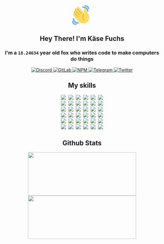 <div><p align=center><img src=./resources/images/wave.gif width=64px height=64px></p><h2 align=center>Hey There! I'm Käse Fuchs</h2><h3 align=center>I'm a <code>18.24634</code> year old fox who writes code to make computers do things</h3><p align=center><a href=https://discord.com/users/507526681125322772><img alt=Discord src="https://img.shields.io/badge/Discord-5865F2?logo=discord&logoColor=white&style=flat-square#d00807060241706b3998f643c508d625"> </a><a href=https://gitlab.com/kasefuchs><img alt=GitLab src="https://img.shields.io/badge/GitLab-330F63?logo=gitlab&logoColor=white&style=flat-square#d00807060241706b3998f643c508d625"> </a><a href=https://npmjs.com/~kasefuchs><img alt=NPM src="https://img.shields.io/badge/NPM-CB3837?logo=npm&logoColor=white&style=flat-square#d00807060241706b3998f643c508d625"> </a><a href=https://t.me/kasefuchs><img alt=Telegram src="https://img.shields.io/badge/Telegram-2CA5E0?logo=telegram&logoColor=white&style=flat-square#d00807060241706b3998f643c508d625"> </a><a href=https://twitter.com/kasefuchs><img alt=Twitter src="https://img.shields.io/badge/Twitter-1DA1F2?logo=twitter&logoColor=white&style=flat-square#d00807060241706b3998f643c508d625"></a></p><h2 align=center>My skills</h2><p align=center><a href=https://aws.amazon.com/ ><picture><source srcset="https://skillicons.dev/icons?i=aws&theme=dark#d00807060241706b3998f643c508d625" media="(prefers-color-scheme: dark)"><source srcset="https://skillicons.dev/icons?i=aws&theme=light#d00807060241706b3998f643c508d625" media="(prefers-color-scheme: light), (prefers-color-scheme: no-preference)"><img src="https://skillicons.dev/icons?i=aws&theme=light#d00807060241706b3998f643c508d625"></picture></a>&nbsp;&nbsp;<a href=https://en.wikipedia.org/wiki/Bash_(Unix_shell)><picture><source srcset="https://skillicons.dev/icons?i=bash&theme=dark#d00807060241706b3998f643c508d625" media="(prefers-color-scheme: dark)"><source srcset="https://skillicons.dev/icons?i=bash&theme=light#d00807060241706b3998f643c508d625" media="(prefers-color-scheme: light), (prefers-color-scheme: no-preference)"><img src="https://skillicons.dev/icons?i=bash&theme=light#d00807060241706b3998f643c508d625"></picture></a>&nbsp;&nbsp;<a href=https://discord.com/developers/docs><picture><source srcset="https://skillicons.dev/icons?i=bots&theme=dark#d00807060241706b3998f643c508d625" media="(prefers-color-scheme: dark)"><source srcset="https://skillicons.dev/icons?i=bots&theme=light#d00807060241706b3998f643c508d625" media="(prefers-color-scheme: light), (prefers-color-scheme: no-preference)"><img src="https://skillicons.dev/icons?i=bots&theme=light#d00807060241706b3998f643c508d625"></picture></a>&nbsp;&nbsp;<a href=https://www.cloudflare.com/ ><picture><source srcset="https://skillicons.dev/icons?i=cloudflare&theme=dark#d00807060241706b3998f643c508d625" media="(prefers-color-scheme: dark)"><source srcset="https://skillicons.dev/icons?i=cloudflare&theme=light#d00807060241706b3998f643c508d625" media="(prefers-color-scheme: light), (prefers-color-scheme: no-preference)"><img src="https://skillicons.dev/icons?i=cloudflare&theme=light#d00807060241706b3998f643c508d625"></picture></a>&nbsp;&nbsp;<a href=https://en.wikipedia.org/wiki/CSS><picture><source srcset="https://skillicons.dev/icons?i=css&theme=dark#d00807060241706b3998f643c508d625" media="(prefers-color-scheme: dark)"><source srcset="https://skillicons.dev/icons?i=css&theme=light#d00807060241706b3998f643c508d625" media="(prefers-color-scheme: light), (prefers-color-scheme: no-preference)"><img src="https://skillicons.dev/icons?i=css&theme=light#d00807060241706b3998f643c508d625"></picture></a>&nbsp;&nbsp;<a href=https://www.docker.com/ ><picture><source srcset="https://skillicons.dev/icons?i=docker&theme=dark#d00807060241706b3998f643c508d625" media="(prefers-color-scheme: dark)"><source srcset="https://skillicons.dev/icons?i=docker&theme=light#d00807060241706b3998f643c508d625" media="(prefers-color-scheme: light), (prefers-color-scheme: no-preference)"><img src="https://skillicons.dev/icons?i=docker&theme=light#d00807060241706b3998f643c508d625"></picture></a><br><a href=https://www.electronjs.org/ ><picture><source srcset="https://skillicons.dev/icons?i=electron&theme=dark#d00807060241706b3998f643c508d625" media="(prefers-color-scheme: dark)"><source srcset="https://skillicons.dev/icons?i=electron&theme=light#d00807060241706b3998f643c508d625" media="(prefers-color-scheme: light), (prefers-color-scheme: no-preference)"><img src="https://skillicons.dev/icons?i=electron&theme=light#d00807060241706b3998f643c508d625"></picture></a>&nbsp;&nbsp;<a href=https://expressjs.com/ ><picture><source srcset="https://skillicons.dev/icons?i=express&theme=dark#d00807060241706b3998f643c508d625" media="(prefers-color-scheme: dark)"><source srcset="https://skillicons.dev/icons?i=express&theme=light#d00807060241706b3998f643c508d625" media="(prefers-color-scheme: light), (prefers-color-scheme: no-preference)"><img src="https://skillicons.dev/icons?i=express&theme=light#d00807060241706b3998f643c508d625"></picture></a>&nbsp;&nbsp;<a href=https://www.figma.com/ ><picture><source srcset="https://skillicons.dev/icons?i=figma&theme=dark#d00807060241706b3998f643c508d625" media="(prefers-color-scheme: dark)"><source srcset="https://skillicons.dev/icons?i=figma&theme=light#d00807060241706b3998f643c508d625" media="(prefers-color-scheme: light), (prefers-color-scheme: no-preference)"><img src="https://skillicons.dev/icons?i=figma&theme=light#d00807060241706b3998f643c508d625"></picture></a>&nbsp;&nbsp;<a href=https://firebase.google.com/ ><picture><source srcset="https://skillicons.dev/icons?i=firebase&theme=dark#d00807060241706b3998f643c508d625" media="(prefers-color-scheme: dark)"><source srcset="https://skillicons.dev/icons?i=firebase&theme=light#d00807060241706b3998f643c508d625" media="(prefers-color-scheme: light), (prefers-color-scheme: no-preference)"><img src="https://skillicons.dev/icons?i=firebase&theme=light#d00807060241706b3998f643c508d625"></picture></a>&nbsp;&nbsp;<a href=https://flask.palletsprojects.com/ ><picture><source srcset="https://skillicons.dev/icons?i=flask&theme=dark#d00807060241706b3998f643c508d625" media="(prefers-color-scheme: dark)"><source srcset="https://skillicons.dev/icons?i=flask&theme=light#d00807060241706b3998f643c508d625" media="(prefers-color-scheme: light), (prefers-color-scheme: no-preference)"><img src="https://skillicons.dev/icons?i=flask&theme=light#d00807060241706b3998f643c508d625"></picture></a>&nbsp;&nbsp;<a href=https://cloud.google.com/ ><picture><source srcset="https://skillicons.dev/icons?i=gcp&theme=dark#d00807060241706b3998f643c508d625" media="(prefers-color-scheme: dark)"><source srcset="https://skillicons.dev/icons?i=gcp&theme=light#d00807060241706b3998f643c508d625" media="(prefers-color-scheme: light), (prefers-color-scheme: no-preference)"><img src="https://skillicons.dev/icons?i=gcp&theme=light#d00807060241706b3998f643c508d625"></picture></a><br><a href=https://git-scm.com/ ><picture><source srcset="https://skillicons.dev/icons?i=git&theme=dark#d00807060241706b3998f643c508d625" media="(prefers-color-scheme: dark)"><source srcset="https://skillicons.dev/icons?i=git&theme=light#d00807060241706b3998f643c508d625" media="(prefers-color-scheme: light), (prefers-color-scheme: no-preference)"><img src="https://skillicons.dev/icons?i=git&theme=light#d00807060241706b3998f643c508d625"></picture></a>&nbsp;&nbsp;<a href=https://github.com/ ><picture><source srcset="https://skillicons.dev/icons?i=github&theme=dark#d00807060241706b3998f643c508d625" media="(prefers-color-scheme: dark)"><source srcset="https://skillicons.dev/icons?i=github&theme=light#d00807060241706b3998f643c508d625" media="(prefers-color-scheme: light), (prefers-color-scheme: no-preference)"><img src="https://skillicons.dev/icons?i=github&theme=light#d00807060241706b3998f643c508d625"></picture></a>&nbsp;&nbsp;<a href=https://gitlab.com/ ><picture><source srcset="https://skillicons.dev/icons?i=gitlab&theme=dark#d00807060241706b3998f643c508d625" media="(prefers-color-scheme: dark)"><source srcset="https://skillicons.dev/icons?i=gitlab&theme=light#d00807060241706b3998f643c508d625" media="(prefers-color-scheme: light), (prefers-color-scheme: no-preference)"><img src="https://skillicons.dev/icons?i=gitlab&theme=light#d00807060241706b3998f643c508d625"></picture></a>&nbsp;&nbsp;<a href=https://www.heroku.com/ ><picture><source srcset="https://skillicons.dev/icons?i=heroku&theme=dark#d00807060241706b3998f643c508d625" media="(prefers-color-scheme: dark)"><source srcset="https://skillicons.dev/icons?i=heroku&theme=light#d00807060241706b3998f643c508d625" media="(prefers-color-scheme: light), (prefers-color-scheme: no-preference)"><img src="https://skillicons.dev/icons?i=heroku&theme=light#d00807060241706b3998f643c508d625"></picture></a>&nbsp;&nbsp;<a href=https://en.wikipedia.org/wiki/HTML><picture><source srcset="https://skillicons.dev/icons?i=html&theme=dark#d00807060241706b3998f643c508d625" media="(prefers-color-scheme: dark)"><source srcset="https://skillicons.dev/icons?i=html&theme=light#d00807060241706b3998f643c508d625" media="(prefers-color-scheme: light), (prefers-color-scheme: no-preference)"><img src="https://skillicons.dev/icons?i=html&theme=light#d00807060241706b3998f643c508d625"></picture></a>&nbsp;&nbsp;<a href=https://en.wikipedia.org/wiki/JavaScript><picture><source srcset="https://skillicons.dev/icons?i=js&theme=dark#d00807060241706b3998f643c508d625" media="(prefers-color-scheme: dark)"><source srcset="https://skillicons.dev/icons?i=js&theme=light#d00807060241706b3998f643c508d625" media="(prefers-color-scheme: light), (prefers-color-scheme: no-preference)"><img src="https://skillicons.dev/icons?i=js&theme=light#d00807060241706b3998f643c508d625"></picture></a><br><a href=https://en.wikipedia.org/wiki/Linux><picture><source srcset="https://skillicons.dev/icons?i=linux&theme=dark#d00807060241706b3998f643c508d625" media="(prefers-color-scheme: dark)"><source srcset="https://skillicons.dev/icons?i=linux&theme=light#d00807060241706b3998f643c508d625" media="(prefers-color-scheme: light), (prefers-color-scheme: no-preference)"><img src="https://skillicons.dev/icons?i=linux&theme=light#d00807060241706b3998f643c508d625"></picture></a>&nbsp;&nbsp;<a href=https://mui.com/ ><picture><source srcset="https://skillicons.dev/icons?i=materialui&theme=dark#d00807060241706b3998f643c508d625" media="(prefers-color-scheme: dark)"><source srcset="https://skillicons.dev/icons?i=materialui&theme=light#d00807060241706b3998f643c508d625" media="(prefers-color-scheme: light), (prefers-color-scheme: no-preference)"><img src="https://skillicons.dev/icons?i=materialui&theme=light#d00807060241706b3998f643c508d625"></picture></a>&nbsp;&nbsp;<a href=https://en.wikipedia.org/wiki/Markdown><picture><source srcset="https://skillicons.dev/icons?i=md&theme=dark#d00807060241706b3998f643c508d625" media="(prefers-color-scheme: dark)"><source srcset="https://skillicons.dev/icons?i=md&theme=light#d00807060241706b3998f643c508d625" media="(prefers-color-scheme: light), (prefers-color-scheme: no-preference)"><img src="https://skillicons.dev/icons?i=md&theme=light#d00807060241706b3998f643c508d625"></picture></a>&nbsp;&nbsp;<a href=https://www.mongodb.com/ ><picture><source srcset="https://skillicons.dev/icons?i=mongodb&theme=dark#d00807060241706b3998f643c508d625" media="(prefers-color-scheme: dark)"><source srcset="https://skillicons.dev/icons?i=mongodb&theme=light#d00807060241706b3998f643c508d625" media="(prefers-color-scheme: light), (prefers-color-scheme: no-preference)"><img src="https://skillicons.dev/icons?i=mongodb&theme=light#d00807060241706b3998f643c508d625"></picture></a>&nbsp;&nbsp;<a href=https://www.mysql.com/ ><picture><source srcset="https://skillicons.dev/icons?i=mysql&theme=dark#d00807060241706b3998f643c508d625" media="(prefers-color-scheme: dark)"><source srcset="https://skillicons.dev/icons?i=mysql&theme=light#d00807060241706b3998f643c508d625" media="(prefers-color-scheme: light), (prefers-color-scheme: no-preference)"><img src="https://skillicons.dev/icons?i=mysql&theme=light#d00807060241706b3998f643c508d625"></picture></a>&nbsp;&nbsp;<a href=https://nextjs.org/ ><picture><source srcset="https://skillicons.dev/icons?i=nextjs&theme=dark#d00807060241706b3998f643c508d625" media="(prefers-color-scheme: dark)"><source srcset="https://skillicons.dev/icons?i=nextjs&theme=light#d00807060241706b3998f643c508d625" media="(prefers-color-scheme: light), (prefers-color-scheme: no-preference)"><img src="https://skillicons.dev/icons?i=nextjs&theme=light#d00807060241706b3998f643c508d625"></picture></a><br><a href=https://nodejs.org/en/ ><picture><source srcset="https://skillicons.dev/icons?i=nodejs&theme=dark#d00807060241706b3998f643c508d625" media="(prefers-color-scheme: dark)"><source srcset="https://skillicons.dev/icons?i=nodejs&theme=light#d00807060241706b3998f643c508d625" media="(prefers-color-scheme: light), (prefers-color-scheme: no-preference)"><img src="https://skillicons.dev/icons?i=nodejs&theme=light#d00807060241706b3998f643c508d625"></picture></a>&nbsp;&nbsp;<a href=https://www.postgresql.org/ ><picture><source srcset="https://skillicons.dev/icons?i=postgres&theme=dark#d00807060241706b3998f643c508d625" media="(prefers-color-scheme: dark)"><source srcset="https://skillicons.dev/icons?i=postgres&theme=light#d00807060241706b3998f643c508d625" media="(prefers-color-scheme: light), (prefers-color-scheme: no-preference)"><img src="https://skillicons.dev/icons?i=postgres&theme=light#d00807060241706b3998f643c508d625"></picture></a>&nbsp;&nbsp;<a href=https://learn.microsoft.com/en-us/powershell/ ><picture><source srcset="https://skillicons.dev/icons?i=powershell&theme=dark#d00807060241706b3998f643c508d625" media="(prefers-color-scheme: dark)"><source srcset="https://skillicons.dev/icons?i=powershell&theme=light#d00807060241706b3998f643c508d625" media="(prefers-color-scheme: light), (prefers-color-scheme: no-preference)"><img src="https://skillicons.dev/icons?i=powershell&theme=light#d00807060241706b3998f643c508d625"></picture></a>&nbsp;&nbsp;<a href=https://www.python.org/ ><picture><source srcset="https://skillicons.dev/icons?i=py&theme=dark#d00807060241706b3998f643c508d625" media="(prefers-color-scheme: dark)"><source srcset="https://skillicons.dev/icons?i=py&theme=light#d00807060241706b3998f643c508d625" media="(prefers-color-scheme: light), (prefers-color-scheme: no-preference)"><img src="https://skillicons.dev/icons?i=py&theme=light#d00807060241706b3998f643c508d625"></picture></a>&nbsp;&nbsp;<a href=https://www.raspberrypi.org/ ><picture><source srcset="https://skillicons.dev/icons?i=raspberrypi&theme=dark#d00807060241706b3998f643c508d625" media="(prefers-color-scheme: dark)"><source srcset="https://skillicons.dev/icons?i=raspberrypi&theme=light#d00807060241706b3998f643c508d625" media="(prefers-color-scheme: light), (prefers-color-scheme: no-preference)"><img src="https://skillicons.dev/icons?i=raspberrypi&theme=light#d00807060241706b3998f643c508d625"></picture></a>&nbsp;&nbsp;<a href=https://reactjs.org/ ><picture><source srcset="https://skillicons.dev/icons?i=react&theme=dark#d00807060241706b3998f643c508d625" media="(prefers-color-scheme: dark)"><source srcset="https://skillicons.dev/icons?i=react&theme=light#d00807060241706b3998f643c508d625" media="(prefers-color-scheme: light), (prefers-color-scheme: no-preference)"><img src="https://skillicons.dev/icons?i=react&theme=light#d00807060241706b3998f643c508d625"></picture></a><br><a href=https://redux.js.org/ ><picture><source srcset="https://skillicons.dev/icons?i=redux&theme=dark#d00807060241706b3998f643c508d625" media="(prefers-color-scheme: dark)"><source srcset="https://skillicons.dev/icons?i=redux&theme=light#d00807060241706b3998f643c508d625" media="(prefers-color-scheme: light), (prefers-color-scheme: no-preference)"><img src="https://skillicons.dev/icons?i=redux&theme=light#d00807060241706b3998f643c508d625"></picture></a>&nbsp;&nbsp;<a href=https://en.wikipedia.org/wiki/Regular_expression><picture><source srcset="https://skillicons.dev/icons?i=regex&theme=dark#d00807060241706b3998f643c508d625" media="(prefers-color-scheme: dark)"><source srcset="https://skillicons.dev/icons?i=regex&theme=light#d00807060241706b3998f643c508d625" media="(prefers-color-scheme: light), (prefers-color-scheme: no-preference)"><img src="https://skillicons.dev/icons?i=regex&theme=light#d00807060241706b3998f643c508d625"></picture></a>&nbsp;&nbsp;<a href=https://en.wikipedia.org/wiki/Sass_(stylesheet_language)><picture><source srcset="https://skillicons.dev/icons?i=sass&theme=dark#d00807060241706b3998f643c508d625" media="(prefers-color-scheme: dark)"><source srcset="https://skillicons.dev/icons?i=sass&theme=light#d00807060241706b3998f643c508d625" media="(prefers-color-scheme: light), (prefers-color-scheme: no-preference)"><img src="https://skillicons.dev/icons?i=sass&theme=light#d00807060241706b3998f643c508d625"></picture></a>&nbsp;&nbsp;<a href=https://www.typescriptlang.org/ ><picture><source srcset="https://skillicons.dev/icons?i=ts&theme=dark#d00807060241706b3998f643c508d625" media="(prefers-color-scheme: dark)"><source srcset="https://skillicons.dev/icons?i=ts&theme=light#d00807060241706b3998f643c508d625" media="(prefers-color-scheme: light), (prefers-color-scheme: no-preference)"><img src="https://skillicons.dev/icons?i=ts&theme=light#d00807060241706b3998f643c508d625"></picture></a>&nbsp;&nbsp;<a href=https://unity.com/ ><picture><source srcset="https://skillicons.dev/icons?i=unity&theme=dark#d00807060241706b3998f643c508d625" media="(prefers-color-scheme: dark)"><source srcset="https://skillicons.dev/icons?i=unity&theme=light#d00807060241706b3998f643c508d625" media="(prefers-color-scheme: light), (prefers-color-scheme: no-preference)"><img src="https://skillicons.dev/icons?i=unity&theme=light#d00807060241706b3998f643c508d625"></picture></a>&nbsp;&nbsp;<a href=https://workers.cloudflare.com/ ><picture><source srcset="https://skillicons.dev/icons?i=workers&theme=dark#d00807060241706b3998f643c508d625" media="(prefers-color-scheme: dark)"><source srcset="https://skillicons.dev/icons?i=workers&theme=light#d00807060241706b3998f643c508d625" media="(prefers-color-scheme: light), (prefers-color-scheme: no-preference)"><img src="https://skillicons.dev/icons?i=workers&theme=light#d00807060241706b3998f643c508d625"></picture></a><br></p><h2 align=center>Github Stats</h2><p align=center><picture><source srcset="https://github-readme-stats-kasefuchs.vercel.app/api/?count_private=true&hide_border=true&hide_rank=true&line_height=20&hide_title=true&username=Kasefuchs&theme=dark#d00807060241706b3998f643c508d625" media="(prefers-color-scheme: dark)"><source srcset="https://github-readme-stats-kasefuchs.vercel.app/api/?count_private=true&hide_border=true&hide_rank=true&line_height=20&hide_title=true&username=Kasefuchs&theme=light#d00807060241706b3998f643c508d625" media="(prefers-color-scheme: light), (prefers-color-scheme: no-preference)"><img align=middle width=350 height=140 src="https://github-readme-stats-kasefuchs.vercel.app/api/?count_private=true&hide_border=true&hide_rank=true&line_height=20&hide_title=true&username=Kasefuchs&theme=light#d00807060241706b3998f643c508d625"></picture><picture><source srcset="https://github-readme-stats-kasefuchs.vercel.app/api/top-langs/?count_private=true&hide_border=true&layout=compact&username=Kasefuchs&theme=dark#d00807060241706b3998f643c508d625" media="(prefers-color-scheme: dark)"><source srcset="https://github-readme-stats-kasefuchs.vercel.app/api/top-langs/?count_private=true&hide_border=true&layout=compact&username=Kasefuchs&theme=light#d00807060241706b3998f643c508d625" media="(prefers-color-scheme: light), (prefers-color-scheme: no-preference)"><img align=middle width=350 height=140 src="https://github-readme-stats-kasefuchs.vercel.app/api/top-langs/?count_private=true&hide_border=true&layout=compact&username=Kasefuchs&theme=light#d00807060241706b3998f643c508d625"></picture></p><img src="https://hit.yhype.me/github/profile?user_id=64592097#d00807060241706b3998f643c508d625" alt=""></div>